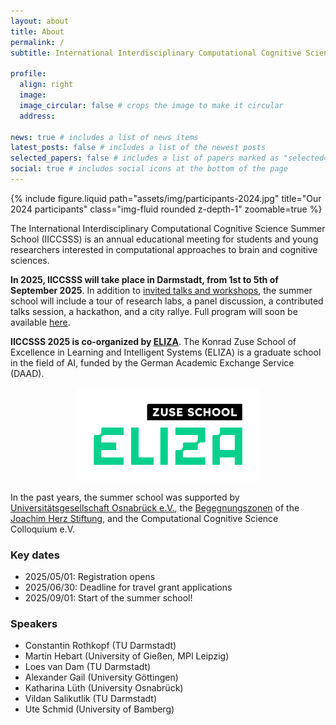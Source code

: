 ```yaml
---
layout: about
title: About
permalink: /
subtitle: International Interdisciplinary Computational Cognitive Science Summer School

profile:
  align: right
  image:
  image_circular: false # crops the image to make it circular
  address:

news: true # includes a list of news items
latest_posts: false # includes a list of the newest posts
selected_papers: false # includes a list of papers marked as "selected={true}"
social: true # includes social icons at the bottom of the page
---
```


<div class="row mt-3">
    <div class="col-sm mt-3 mt-md-0">
        {% include figure.liquid path="assets/img/participants-2024.jpg" title="Our 2024 participants" class="img-fluid rounded z-depth-1" zoomable=true %}
    </div>
</div>

The International Interdisciplinary Computational Cognitive Science Summer School (IICCSSS) is an annual educational meeting for students and young researchers interested in computational approaches to brain and cognitive sciences.

**In 2025, IICCSSS will take place in Darmstadt, from 1st to 5th of September 2025**. In addition to [invited talks and workshops](/speakers/), the summer school will include a tour of research labs, a panel discussion, a contributed talks session, a hackathon, and a city rallye. Full program will soon be available [here](/program/).

**IICCSSS 2025 is co-organized by [ELIZA](https://www.tu-darmstadt.de/forschen/forschungsfelder/information_intelligence_ii/eliza/eliza.en.jsp)**. The Konrad Zuse School of Excellence in Learning and Intelligent Systems (ELIZA) is a graduate school in the field of AI, funded by the German Academic Exchange Service (DAAD).

<div style="text-align: center;">
  <a href="https://www.tu-darmstadt.de/forschen/forschungsfelder/information_intelligence_ii/eliza/eliza.en.jsp" target="_blank" rel="noopener noreferrer">
    <img src="assets/img/eliza_logo.svg" alt="ELIZA" height="150">
  </a>
</div>

In the past years, the summer school was supported by [Universitätsgesellschaft Osnabrück e.V.](https://www.uni-osnabrueck.de/universitaet/foerderung-und-sponsoring/kreis-der-foerderer/universitaetsgesellschaft/), the [Begegnungszonen](https://www.joachim-herz-stiftung.de/was-wir-tun/naturwissenschaften-begreifen/wissenschaftlicher-nachwuchs/begegnungszonen) of the [Joachim Herz Stiftung](https://www.joachim-herz-stiftung.de/en), and the Computational Cognitive Science Colloquium e.V.

### Key dates

- 2025/05/01: Registration opens
- 2025/06/30: Deadline for travel grant applications
- 2025/09/01: Start of the summer school!

### Speakers

- Constantin Rothkopf (TU Darmstadt)
- Martin Hebart (University of Gießen, MPI Leipzig)
- Loes van Dam (TU Darmstadt)
- Alexander Gail (University Göttingen)
- Katharina Lüth (University Osnabrück)
- Vildan Salikutlik (TU Darmstadt)
- Ute Schmid (University of Bamberg)
